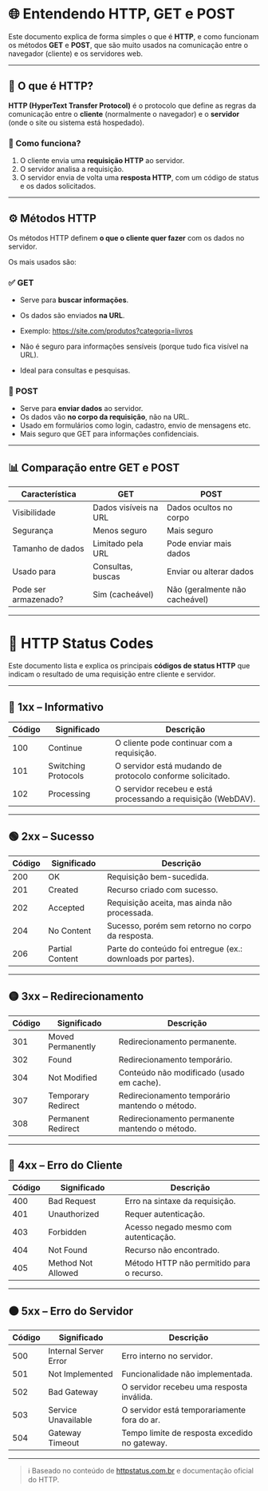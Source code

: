 # 🌐 Entendendo HTTP, GET e POST

Este documento explica de forma simples o que é **HTTP**, e como funcionam os métodos **GET** e **POST**, que são muito usados na comunicação entre o navegador (cliente) e os servidores web.

---

## 🧠 O que é HTTP?

**HTTP (HyperText Transfer Protocol)** é o protocolo que define as regras da comunicação entre o **cliente** (normalmente o navegador) e o **servidor** (onde o site ou sistema está hospedado).

### 🔁 Como funciona?

1. O cliente envia uma **requisição HTTP** ao servidor.
2. O servidor analisa a requisição.
3. O servidor envia de volta uma **resposta HTTP**, com um código de status e os dados solicitados.

---

## ⚙️ Métodos HTTP

Os métodos HTTP definem **o que o cliente quer fazer** com os dados no servidor.

Os mais usados são:

### ✅ GET

- Serve para **buscar informações**.
- Os dados são enviados **na URL**.
- Exemplo:
https://site.com/produtos?categoria=livros

- Não é seguro para informações sensíveis (porque tudo fica visível na URL).
- Ideal para consultas e pesquisas.

### 📨 POST

- Serve para **enviar dados** ao servidor.
- Os dados vão **no corpo da requisição**, não na URL.
- Usado em formulários como login, cadastro, envio de mensagens etc.
- Mais seguro que GET para informações confidenciais.

---

## 📊 Comparação entre GET e POST

| Característica       | GET                          | POST                          |
|----------------------|------------------------------|-------------------------------|
| Visibilidade         | Dados visíveis na URL        | Dados ocultos no corpo        |
| Segurança            | Menos seguro                 | Mais seguro                   |
| Tamanho de dados     | Limitado pela URL            | Pode enviar mais dados        |
| Usado para           | Consultas, buscas            | Enviar ou alterar dados       |
| Pode ser armazenado? | Sim (cacheável)              | Não (geralmente não cacheável) |

---

# 📡 HTTP Status Codes

Este documento lista e explica os principais **códigos de status HTTP** que indicam o resultado de uma requisição entre cliente e servidor.

---

## 🔵 1xx – Informativo

| Código | Significado             | Descrição |
|--------|--------------------------|-----------|
| 100    | Continue                 | O cliente pode continuar com a requisição. |
| 101    | Switching Protocols      | O servidor está mudando de protocolo conforme solicitado. |
| 102    | Processing               | O servidor recebeu e está processando a requisição (WebDAV). |

---

## 🟢 2xx – Sucesso

| Código | Significado             | Descrição |
|--------|--------------------------|-----------|
| 200    | OK                       | Requisição bem-sucedida. |
| 201    | Created                  | Recurso criado com sucesso. |
| 202    | Accepted                 | Requisição aceita, mas ainda não processada. |
| 204    | No Content               | Sucesso, porém sem retorno no corpo da resposta. |
| 206    | Partial Content          | Parte do conteúdo foi entregue (ex.: downloads por partes). |

---

## 🟡 3xx – Redirecionamento

| Código | Significado             | Descrição |
|--------|--------------------------|-----------|
| 301    | Moved Permanently        | Redirecionamento permanente. |
| 302    | Found                    | Redirecionamento temporário. |
| 304    | Not Modified             | Conteúdo não modificado (usado em cache). |
| 307    | Temporary Redirect       | Redirecionamento temporário mantendo o método. |
| 308    | Permanent Redirect       | Redirecionamento permanente mantendo o método. |

---

## 🔴 4xx – Erro do Cliente

| Código | Significado             | Descrição |
|--------|--------------------------|-----------|
| 400    | Bad Request              | Erro na sintaxe da requisição. |
| 401    | Unauthorized             | Requer autenticação. |
| 403    | Forbidden                | Acesso negado mesmo com autenticação. |
| 404    | Not Found                | Recurso não encontrado. |
| 405    | Method Not Allowed       | Método HTTP não permitido para o recurso. |

---

## ⚫ 5xx – Erro do Servidor

| Código | Significado             | Descrição |
|--------|--------------------------|-----------|
| 500    | Internal Server Error    | Erro interno no servidor. |
| 501    | Not Implemented          | Funcionalidade não implementada. |
| 502    | Bad Gateway              | O servidor recebeu uma resposta inválida. |
| 503    | Service Unavailable      | O servidor está temporariamente fora do ar. |
| 504    | Gateway Timeout          | Tempo limite de resposta excedido no gateway. |

---

> ℹ️ Baseado no conteúdo de [httpstatus.com.br](https://www.httpstatus.com.br/) e documentação oficial do HTTP.



